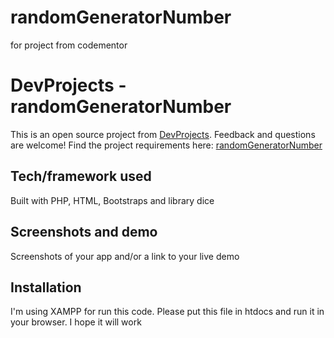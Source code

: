 # randomGeneratorNumber
for project from codementor

# DevProjects - randomGeneratorNumber

This is an open source project from [DevProjects](http://www.codementor.io/projects). Feedback and questions are welcome!
Find the project requirements here: [randomGeneratorNumber](url)

## Tech/framework used
Built with PHP, HTML, Bootstraps and library dice

## Screenshots and demo
Screenshots of your app and/or a link to your live demo

## Installation
I'm using XAMPP for run this code. Please put this file in htdocs and run it in your browser. I hope it will work

